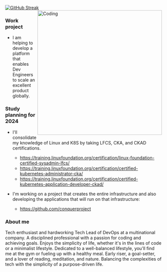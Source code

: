 [![GitHub Streak](https://github-readme-streak-stats.herokuapp.com?user=benhur-araujo&theme=blue-green&hide_border=true&card_width=440)](https://git.io/streak-stats) <img align="right" alt="Coding" width="400" src="https://media4.giphy.com/media/26tn33aiTi1jkl6H6/giphy.gif?cid=ecf05e47jcpfqosx5fv5vmxloxagz6isg28da3z40fiyzwyz&ep=v1_gifs_search&rid=giphy.gif&ct=g">

### Work project
- I am helping to develop a platform that enables Dev Engineers to scale an excellent product globally.

### Study planning for 2024
- I'll consolidate my knowledge of Linux and K8S by taking LFCS, CKA, and CKAD certifications.
   - https://training.linuxfoundation.org/certification/linux-foundation-certified-sysadmin-lfcs/
   - https://training.linuxfoundation.org/certification/certified-kubernetes-administrator-cka/
   - https://training.linuxfoundation.org/certification/certified-kubernetes-application-developer-ckad/
    
- I'm working on a project that creates the entire infrastructure and also developing the applications that will run on that infrastructure:
  - https://github.com/conquerproject

### About me
Tech enthusiast and hardworking Tech Lead of DevOps at a multinational company. A disciplined professional with a passion for coding and achieving goals. Enjoys the simplicity of life, whether it's in the lines of code or a minimalist lifestyle. Dedicated to a well-balanced lifestyle, you'll find me at the gym or fueling up with a healthy meal. Early riser, a goal-setter, and a lover of reading, meditation, and nature. Balancing the complexities of tech with the simplicity of a purpose-driven life.
